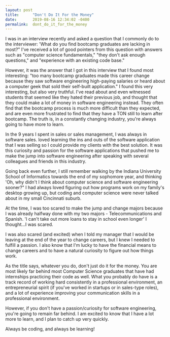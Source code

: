 ```yaml
---
layout: post
title:      "Don't Do It For the Money"
date:       2019-08-16 12:34:02 -0400
permalink:  dont_do_it_for_the_money
---
```



I was in an interview recently and asked a question that I commonly do to the interviewer: 'What do you find bootcamp graduates are lacking in most?"  I've received a lot of good pointers from this question with answers such as "computer science fundamentals," "they don't ask enough questions," and "experience with an existing code base."  

However, it was the answer that I got in this interview that I found most interesting: "too many bootcamp graduates made this career change because they saw software engineering high-paying salaries or heard about a computer geek that sold their self-built application."  I found this very interesting, but also very truthful.  I've read about and even witnessed students that seemed like they hated their previous job, and thought that they could make a lot of money in software engineering instead.  They often find that the bootcamp process is much more difficult than they expected, and are even more frustrated to find that they have a TON still to learn after bootcamp.  The truth is, in a constantly changing industry, you're always going to have more to learn.

In the 9 years I spent in sales or sales management, I was always in software sales.   loved learning the ins and outs of the software application that I was selling so I could provide my clients with the best solution.  It was this curiosity and passion for the software applications that pushed me to make the jump into software engineering after speaking with several colleagues and friends in this industry.  

Going back even further, I still remember walking by the Indiana University School of Informatics towards the end of my sophomore year, and thinking 'Oh, why didn't I think about computer science and software engineering sooner?"  I had always loved figuring out how programs work on my family's desktop growing up, but coding and computer science were never talked about in my small Cincinnati suburb.  

At the time, I was too scared to make the jump and change majors because I was already halfway done with my two majors  - Telecommunications and Spanish.  'I can't take out more loans to stay in school even longer' I thought...I was scared.

I was also scared (and excited) when I told my manager that I would be leaving at the end of the year to change careers, but I knew I needed to fulfill a passion.  I also know that I'm lucky to have the financial means to change careers and to have a natural curiosity to figure out how things work.

As the title says, whatever you do, don't just do it for the money.  You are most likely far behind most Computer Science graduates that have had internships practicing their code as well.  What you probably do have is a track record of working hard consistently in a professional environment, an entrepreneurial spirit (if you've worked in startups or in sales-type roles), and a lot of experience improving your communication skills in a professional environment.

However, if you don't have a passion/curiosity for software engineering, you're going to remain far behind.  I am excited to know that I have a lot more to learn, and I plan to catch up very quickly.

Always be coding, and always be learning!
